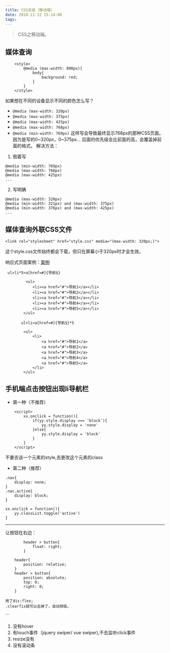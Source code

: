 ```yaml
---
title: CSS总结（移动端）
date: 2018-11-12 15:14:00
tags:
---
```

> CSS之移动端。

## 媒体查询
```
    <style>
        @media (max-width: 800px){
            body{
                background: red;
            }
        }
    </style>
```
如果想在不同的设备显示不同的颜色怎么写？
+ ```@media (max-width: 320px)```
+ ```@media (max-width: 375px)```
+ ```@media (max-width: 425px)```
+ ```@media (max-width: 768px)```
+ ```@media (min-width: 769px)```
这样写会导致最终显示768px的那种CSS页面。因为是写的0~320px，0~375px...
后面的优先级会比前面的高，会覆盖掉前面的格式。
解决方法：
1. 倒着写
```
@media (min-width: 769px)
@media (max-width: 768px)
@media (max-width: 425px)
...
```
2. 写明确
```
@media (max-width: 320px)
@media (min-width: 321px) and (max-width: 375px)
@media (min-width: 376px) and (max-width: 425px)
...
```
## 媒体查询外联CSS文件
```
<link rel="stylesheet" href="style.css" media="(max-width: 320px;)">
```
这个style.css文件始终都会下载，但只在屏幕小于320px时才会生效。

响应式页面案例：[案例](https://www.smashingmagazine.com/)

```
 ul>li*5>a[href=#]{导航$}

         <ul>
            <li><a href="#">导航1</a></li>
            <li><a href="#">导航2</a></li>
            <li><a href="#">导航3</a></li>
            <li><a href="#">导航4</a></li>
            <li><a href="#">导航5</a></li>
        </ul>
```

```
       ul>li>a[href=#]{导航$}*5

        <ul>
            <li>
                <a href="#">导航1</a>
                <a href="#">导航2</a>
                <a href="#">导航3</a>
                <a href="#">导航4</a>
                <a href="#">导航5</a>
            </li>
        </ul>
```

## 手机端点击按钮出现li导航栏
+ 第一种（不推荐）
```
    <script>
        xx.onclick = function(){
            if(yy.style.display === 'block'){
                yy.style.display = 'none'
            }else{
                yy.style.display = 'block'
            }
        }
    </script>
```
不要去该一个元素的style,去更改这个元素的class
+ 第二种（推荐）
```
.nav{
    display: none;
}
.nac.active{
    display: block;
}
```
```
xx.onclick = function(){
    yy.classList.toggle('active')
}
```

-----------------------
让按钮在右边：
```
        header > button{
            float: right;
        }
```
        header{
            position: relative;
        }
        header > button{
            position: absolute;
            top: 0;
            right: 0;
        }
```
用了dis:flex;
.clearfix就可以去掉了，自动排版。

```    
<meta name="viewport" content="width=device-width, initial-scale=1.0">
```


1. 没有hover
2. 有touch事件（jquery swiper/ vue swiper),不去监听click事件
3. resize没有
4. 没有滚动条
